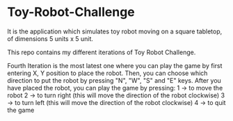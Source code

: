 # Toy-Robot-Challenge
It is the application which simulates toy robot moving on a square tabletop,  of dimensions 5 units x 5 unit.

This repo contains my different iterations of Toy Robot Challenge.

Fourth Iteration is the most latest one where you can play the game by first entering X, Y position to place the robot.
Then, you can choose which direction to put the robot by pressing "N", "W", "S" and "E" keys.
After you have placed the robot, you can play the game by pressing:
1 -> to move the robot
2 -> to turn right (this will move the direction of the robot clockwise)
3 -> to turn left (this will move the direction of the robot clockwise)
4 -> to quit the game
